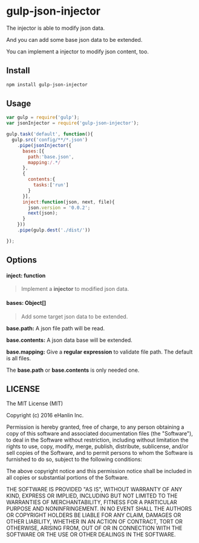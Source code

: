 gulp-json-injector
====================================

The injector is able to modify json data.

And you can add some base json data to be extended.

You can implement a injector to modify json content, too.

## Install

```bash
npm install gulp-json-injector
```

## Usage

```js
var gulp = require('gulp');
var jsonInjector = require('gulp-json-injector');

gulp.task('default', function(){
  gulp.src('config/**/*.json')
    .pipe(jsonInjector({
      bases:[{
        path:'base.json',
        mapping:/.*/
      },
      {
        contents:{
          tasks:['run']
        }
      }],
      inject:function(json, next, file){
        json.version = '0.0.2';
        next(json);
      }
    }))
    .pipe(gulp.dest('./dist/'))

});
```

## Options

#### inject: function
> Implement a **injector** to modified json data.

#### bases: Object[]
> Add some target json data to be extended.

**base.path:** A json file path will be read.

**base.contents:** A json data base will be extended.

**base.mapping:** Give a **regular expression** to validate file path. The default is all files.

The **base.path** or **base.contents** is only needed one.


## LICENSE

The MIT License (MIT)

Copyright (c) 2016 eHanlin Inc.

Permission is hereby granted, free of charge, to any person obtaining a copy
of this software and associated documentation files (the "Software"), to deal
in the Software without restriction, including without limitation the rights
to use, copy, modify, merge, publish, distribute, sublicense, and/or sell
copies of the Software, and to permit persons to whom the Software is
furnished to do so, subject to the following conditions:

The above copyright notice and this permission notice shall be included in
all copies or substantial portions of the Software.

THE SOFTWARE IS PROVIDED "AS IS", WITHOUT WARRANTY OF ANY KIND, EXPRESS OR
IMPLIED, INCLUDING BUT NOT LIMITED TO THE WARRANTIES OF MERCHANTABILITY,
FITNESS FOR A PARTICULAR PURPOSE AND NONINFRINGEMENT. IN NO EVENT SHALL THE
AUTHORS OR COPYRIGHT HOLDERS BE LIABLE FOR ANY CLAIM, DAMAGES OR OTHER
LIABILITY, WHETHER IN AN ACTION OF CONTRACT, TORT OR OTHERWISE, ARISING FROM,
OUT OF OR IN CONNECTION WITH THE SOFTWARE OR THE USE OR OTHER DEALINGS IN
THE SOFTWARE.
